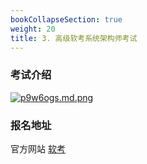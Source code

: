 ```yaml
---
bookCollapseSection: true
weight: 20
title: 3. 高级软考系统架构师考试
---
```


### 考试介绍

[![p9w6ogs.md.png](https://s1.ax1x.com/2023/05/08/p9w6ogs.md.png)](https://imgse.com/i/p9w6ogs)

### 报名地址
官方网站 [软考](https://www.ruankao.org.cn/)

